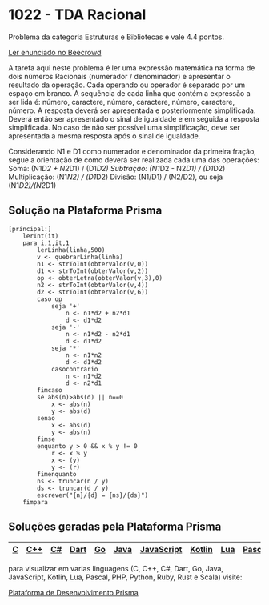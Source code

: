 # 1022 - TDA Racional

Problema da categoria Estruturas e Bibliotecas e vale 4.4 pontos.

[Ler enunciado no Beecrowd](https://www.beecrowd.com.br/judge/en/problems/view/1022)


A tarefa aqui neste problema é ler uma expressão matemática na forma de dois números Racionais (numerador / denominador) e apresentar o resultado da operação. Cada operando ou operador é separado por um espaço em branco. A sequência de cada linha que contém a expressão a ser lida é: número, caractere, número, caractere, número, caractere, número. A resposta deverá ser apresentada e posteriormente simplificada. Deverá então ser apresentado o sinal de igualdade e em seguida a resposta simplificada. No caso de não ser possível uma simplificação, deve ser apresentada a mesma resposta após o sinal de igualdade.

Considerando N1 e D1 como numerador e denominador da primeira fração, segue a orientação de como deverá ser realizada cada uma das operações: 
Soma: (N1*D2 + N2*D1) / (D1*D2)
Subtração: (N1*D2 - N2*D1) / (D1*D2)
Multiplicação: (N1*N2) / (D1*D2)
Divisão: (N1/D1) / (N2/D2), ou seja (N1*D2)/(N2*D1)

## Solução na Plataforma Prisma
``` 
[principal:]
    lerInt(it)
    para i,1,it,1
    	lerLinha(linha,500)
    	v <- quebrarLinha(linha)
    	n1 <- strToInt(obterValor(v,0))
    	d1 <- strToInt(obterValor(v,2))
    	op <- obterLetra(obterValor(v,3),0)
    	n2 <- strToInt(obterValor(v,4))
    	d2 <- strToInt(obterValor(v,6))    	    	
    	caso op
    		seja '+'
    			n <- n1*d2 + n2*d1
    			d <- d1*d2
    		seja '-'
    			n <- n1*d2 - n2*d1
    			d <- d1*d2
    		seja '*'
    			n <- n1*n2
    			d <- d1*d2
    		casocontrario
    			n <- n1*d2
    			d <- n2*d1
    	fimcaso
    	se abs(n)>abs(d) || n==0
    		x <- abs(n)
    		y <- abs(d)
    	senao
    		x <- abs(d)
    		y <- abs(n)
    	fimse    	
    	enquanto y > 0 && x % y != 0
    		r <- x % y
    		x <- (y)
    		y <- (r)
    	fimenquanto
    	ns <- truncar(n / y)
    	ds <- truncar(d / y)
    	escrever("{n}/{d} = {ns}/{ds}")
    fimpara
```

## Soluções geradas pela Plataforma Prisma

|[C](https://www.prisma.dev.br/tela-demo-transpilado.html?idDemo=1022&categoria=Estruturas+e+Bibliotecas&idTarget=1)|[C++](https://www.prisma.dev.br/tela-demo-transpilado.html?idDemo=1022&categoria=Estruturas+e+Bibliotecas&idTarget=2)|[C#](https://www.prisma.dev.br/tela-demo-transpilado.html?idDemo=1022&categoria=Estruturas+e+Bibliotecas&idTarget=3)|[Dart](https://www.prisma.dev.br/tela-demo-transpilado.html?idDemo=1022&categoria=Estruturas+e+Bibliotecas&idTarget=4)|[Go](https://www.prisma.dev.br/tela-demo-transpilado.html?idDemo=1022&categoria=Estruturas+e+Bibliotecas&idTarget=5)|[Java](https://www.prisma.dev.br/tela-demo-transpilado.html?idDemo=1022&categoria=Estruturas+e+Bibliotecas&idTarget=6)|[JavaScript](https://www.prisma.dev.br/tela-demo-transpilado.html?idDemo=1022&categoria=Estruturas+e+Bibliotecas&idTarget=7)|[Kotlin](https://www.prisma.dev.br/tela-demo-transpilado.html?idDemo=1022&categoria=Estruturas+e+Bibliotecas&idTarget=8)|[Lua](https://www.prisma.dev.br/tela-demo-transpilado.html?idDemo=1022&categoria=Estruturas+e+Bibliotecas&idTarget=9)|[Pascal](https://www.prisma.dev.br/tela-demo-transpilado.html?idDemo=1022&categoria=Estruturas+e+Bibliotecas&idTarget=10)|[PHP](https://www.prisma.dev.br/tela-demo-transpilado.html?idDemo=1022&categoria=Estruturas+e+Bibliotecas&idTarget=11)|[Python](https://www.prisma.dev.br/tela-demo-transpilado.html?idDemo=1022&categoria=Estruturas+e+Bibliotecas&idTarget=12)|[Ruby](https://www.prisma.dev.br/tela-demo-transpilado.html?idDemo=1022&categoria=Estruturas+e+Bibliotecas&idTarget=13)|[Rust](https://www.prisma.dev.br/tela-demo-transpilado.html?idDemo=1022&categoria=Estruturas+e+Bibliotecas&idTarget=14)|[Scala](https://www.prisma.dev.br/tela-demo-transpilado.html?idDemo=1022&categoria=Estruturas+e+Bibliotecas&idTarget=15)|
 --- | --- | --- | --- | --- | --- | --- | --- | --- | --- | --- | --- | --- | --- | --- |

para visualizar em varias linguagens (C, C++, C#, Dart, Go, Java, JavaScript, Kotlin, Lua, Pascal, PHP, Python, Ruby, Rust e Scala) visite:

[Plataforma de Desenvolvimento Prisma](https://www.prisma.dev.br/tela-demo.html?idDemo=1022&categoria=Estruturas+e+Bibliotecas)
